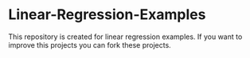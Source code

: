 # Linear-Regression-Examples
This repository is created for linear regression examples.
If you want to improve this projects you can fork these projects.
